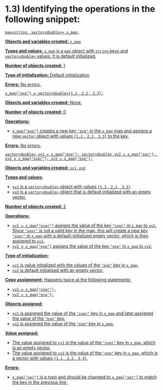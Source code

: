 # 1.3) Identifying the operations in the following snippet:

<u>

`map<string, vector<double>> x_map;`

**Objects and variables created:** `x_map`

**Types and values:** `x_map` is a `map` object with `string` keys and `vector<double>` values. It is default initialized.

**Number of objects created:** 1

**Type of initialization:** Default initialization

**Errors:** No errors.

`x_map["exp"] = vector<double>{1.1, 2.2, 3.3};`

**Objects and variables created:** None.

**Number of objects created:** 0

**Operations:**
- `x_map["exp"]` creates a new key `"exp"` in the `x_map` map and assigns a new `vector` object with values `{1.1, 2.2, 3.3}` to the key.

**Errors:** No errors.

`vector<double> vv1 = x_map["exp"];
vector<double> vv2 = x_map["xpr"];
vv1 = x_map["xxpr"];
vv2 = x_map["exp"];`

**Objects and variables created:** `vv1`, `vv2`

**Types and values:**
- `vv1` is a `vector<double>` object with values `{1.1, 2.2, 3.3}`
- `vv2` is a `vector<double>` object that is default initialized with an empty vector.

**Number of objects created:** 2

**Operations:**
- `vv1 = x_map["xxpr"]` assigns the value of the key `"xxpr"` in `x_map` to `vv1`. Since `"xxpr"` is not a valid key in the map, this will create a new key `"xxpr"` in `x_map` with a default-initialized empty vector, which is then assigned to `vv1`.
- `vv2 = x_map["exp"]` assigns the value of the key `"exp"` in `x_map` to `vv2`.

**Type of initialization:**
- `vv1` is value initialized with the values of the `"exp"` key in `x_map`.
- `vv2` is default initialized with an empty vector.

**Copy assignment:** Happens twice at the following statements:
- `vv1 = x_map["xxpr"];`
- `vv2 = x_map["exp"];`

**Objects assigned:**
- `vv1` is assigned the value of the `"xxpr"` key in `x_map` and later assigned the value of the `"exp"` key.
- `vv2` is assigned the value of the `"exp"` key in `x_map`.

**Value assigned:**
- The value assigned to `vv1` is the value of the `"xxpr"` key in `x_map`, which is an empty vector.
- The value assigned to `vv2` is the value of the `"exp"` key in `x_map`, which is a vector with values `{1.1, 2.2, 3.3}`.

**Errors:**
- `x_map["xpr"]` is a typo and should be changed to `x_map["xpr"]` to match the key in the previous line.
